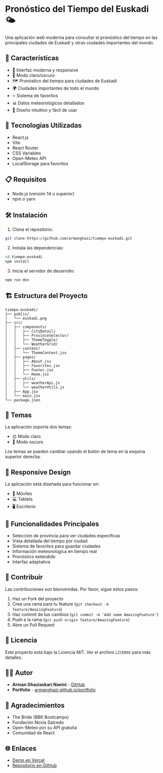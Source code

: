# Pronóstico del Tiempo del Euskadi 🌤️

Una aplicación web moderna para consultar el pronóstico del tiempo en las principales ciudades de Euskadi y otras ciudades importantes del mundo.

## 🌟 Características

- 📱 Interfaz moderna y responsive
- 🌙 Modo claro/oscuro
- 🗺️ Pronóstico del tiempo para ciudades de Euskadi
- 🌍 Ciudades importantes de todo el mundo
- ⭐ Sistema de favoritos
- 📊 Datos meteorológicos detallados
- 🎨 Diseño intuitivo y fácil de usar

## 🚀 Tecnologías Utilizadas

- React.js
- Vite
- React Router
- CSS Variables
- Open-Meteo API
- LocalStorage para favoritos

## 📋 Requisitos

- Node.js (versión 14 o superior)
- npm o yarn

## 🛠️ Instalación

1. Clona el repositorio:
```bash
git clone https://github.com/armanghazi/tiempo-euskadi.git
```

2. Instala las dependencias:
```bash
cd tiempo-euskadi
npm install
```

3. Inicia el servidor de desarrollo:
```bash
npm run dev
```

## 🏗️ Estructura del Proyecto

```
tiempo-euskadi/
├── public/
│   └── euskadi.png
├── src/
│   ├── components/
│   │   ├── CityDetail/
│   │   ├── ProvinceSelector/
│   │   ├── ThemeToggle/
│   │   └── WeatherGrid/
│   ├── context/
│   │   └── ThemeContext.jsx
│   ├── pages/
│   │   ├── About.jsx
│   │   ├── Favorites.jsx
│   │   ├── Footer.jsx
│   │   └── Home.jsx
│   ├── utils/
│   │   ├── weatherApi.js
│   │   └── weatherUtils.js
│   ├── App.jsx
│   └── main.jsx
└── package.json
```

## 🎨 Temas

La aplicación soporta dos temas:
- 🌞 Modo claro
- 🌙 Modo oscuro

Los temas se pueden cambiar usando el botón de tema en la esquina superior derecha.

## 📱 Responsive Design

La aplicación está diseñada para funcionar en:
- 📱 Móviles
- 💻 Tablets
- 🖥️ Escritorio

## 🔄 Funcionalidades Principales

- Selección de provincia para ver ciudades específicas
- Vista detallada del tiempo por ciudad
- Sistema de favoritos para guardar ciudades
- Información meteorológica en tiempo real
- Pronóstico extendido
- Interfaz adaptativa

## 🤝 Contribuir

Las contribuciones son bienvenidas. Por favor, sigue estos pasos:

1. Haz un Fork del proyecto
2. Crea una rama para tu feature (`git checkout -b feature/AmazingFeature`)
3. Haz commit de tus cambios (`git commit -m 'Add some AmazingFeature'`)
4. Push a la rama (`git push origin feature/AmazingFeature`)
5. Abre un Pull Request

## 📄 Licencia

Este proyecto está bajo la Licencia MIT. Ver el archivo `LICENSE` para más detalles.

## 👨‍💻 Autor

- **Arman Ghaziaskari Naeini** - [GitHub](https://github.com/armanghazi)
- **Portfolio** - [armanghazi.github.io/portfolio](https://armanghazi.github.io/portfolio)

## 🙏 Agradecimientos

- The Bride (BBK Bootcamps)
- Fundación Novia Salcedo
- Open-Meteo por su API gratuita
- Comunidad de React

## 🌐 Enlaces

- [Demo en Vercel](https://tiempo-euskadi.vercel.app/)
- [Repositorio en GitHub](https://github.com/armanghazi/tiempo-euskadi)
